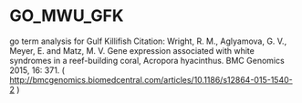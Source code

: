 # GO_MWU_GFK
go term analysis for Gulf Killifish
Citation: Wright, R. M., Aglyamova, G. V., Meyer, E. and Matz, M. V. Gene expression associated with white syndromes in a reef-building coral, Acropora hyacinthus. BMC Genomics 2015, 16: 371. ( http://bmcgenomics.biomedcentral.com/articles/10.1186/s12864-015-1540-2 )
